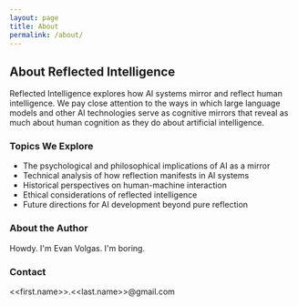 ```yaml
---
layout: page
title: About
permalink: /about/
---
```


## About Reflected Intelligence

Reflected Intelligence explores how AI systems mirror and reflect human intelligence. We pay close attention to the ways in which large language models and other AI technologies serve as cognitive mirrors that reveal as much about human cognition as they do about artificial intelligence.

### Topics We Explore

- The psychological and philosophical implications of AI as a mirror
- Technical analysis of how reflection manifests in AI systems
- Historical perspectives on human-machine interaction
- Ethical considerations of reflected intelligence
- Future directions for AI development beyond pure reflection

### About the Author

Howdy. I'm Evan Volgas. I'm boring.

### Contact

<<first.name>>.<<last.name>>@gmail.com


